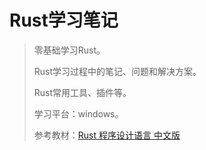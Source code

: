 # Rust学习笔记

> 零基础学习Rust。
>
> Rust学习过程中的笔记、问题和解决方案。
>
> Rust常用工具、插件等。
>
> 学习平台：windows。
>
> 参考教材：[Rust 程序设计语言 中文版](https://rustwiki.org/zh-CN/book/title-page.html)

